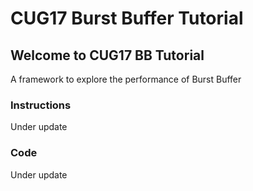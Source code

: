 # CUG17 Burst Buffer Tutorial

## Welcome to CUG17 BB Tutorial

A framework to explore the performance of Burst Buffer

### Instructions

Under update

### Code

Under update
